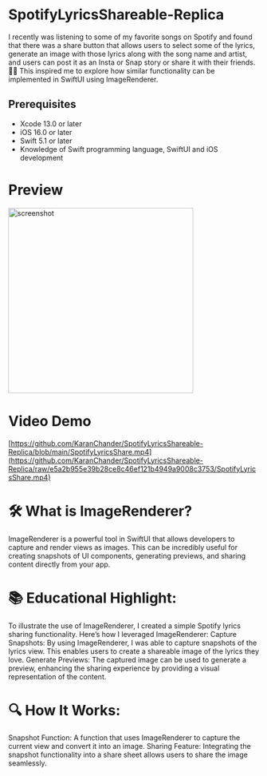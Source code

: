 # SpotifyLyricsShareable-Replica
I recently was listening to some of my favorite songs on Spotify and found that there was a share button that allows users to select some of the lyrics, generate an image with those lyrics along with the song name and artist, and users can post it as an Insta or Snap story or share it with their friends. 🎵📲 This inspired me to explore how similar functionality can be implemented in SwiftUI using ImageRenderer.

## Prerequisites
- Xcode 13.0 or later
- iOS 16.0 or later
- Swift 5.1 or later
- Knowledge of Swift programming language, SwiftUI and iOS development

# Preview
<img width="371" alt="screenshot" src="https://github.com/user-attachments/assets/a29c4eae-80e2-4dfb-b5ea-14390d42580c">


# Video Demo
[https://github.com/KaranChander/SpotifyLyricsShareable-Replica/blob/main/SpotifyLyricsShare.mp4](https://github.com/KaranChander/SpotifyLyricsShareable-Replica/raw/e5a2b955e39b28ce8c46ef121b4949a9008c3753/SpotifyLyricsShare.mp4)

# 🛠️ What is ImageRenderer?
ImageRenderer is a powerful tool in SwiftUI that allows developers to capture and render views as images. This can be incredibly useful for creating snapshots of UI components, generating previews, and sharing content directly from your app.

# 📚 Educational Highlight:
To illustrate the use of ImageRenderer, I created a simple Spotify lyrics sharing functionality. Here’s how I leveraged ImageRenderer:
Capture Snapshots: By using ImageRenderer, I was able to capture snapshots of the lyrics view. This enables users to create a shareable image of the lyrics they love.
Generate Previews: The captured image can be used to generate a preview, enhancing the sharing experience by providing a visual representation of the content.

# 🔍 How It Works:
Snapshot Function: A function that uses ImageRenderer to capture the current view and convert it into an image.
Sharing Feature: Integrating the snapshot functionality into a share sheet allows users to share the image seamlessly.




